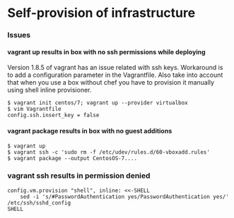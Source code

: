 # Self-provision of infrastructure

### Issues

#### vagrant up results in box with no ssh permissions while deploying

Version 1.8.5 of vagrant has an issue related with ssh keys. Workaround is to add a configuration parameter in the Vagrantfile. Also take into account that when you use a box without chef you have to provision it manually using shell inline provisioner.

```
$ vagrant init centos/7; vagrant up --provider virtualbox
$ vim Vagrantfile
config.ssh.insert_key = false
```

#### vagrant package results in box with no guest additions

```
$ vagrant up
$ vagrant ssh -c 'sudo rm -f /etc/udev/rules.d/60-vboxadd.rules'
$ vagrant package --output CentosOS-7....
```

### vagrant ssh results in permission denied

```
config.vm.provision "shell", inline: <<-SHELL
    sed -i 's/#PasswordAuthentication yes/PasswordAuthentication yes/' /etc/ssh/sshd_config
SHELL
```
